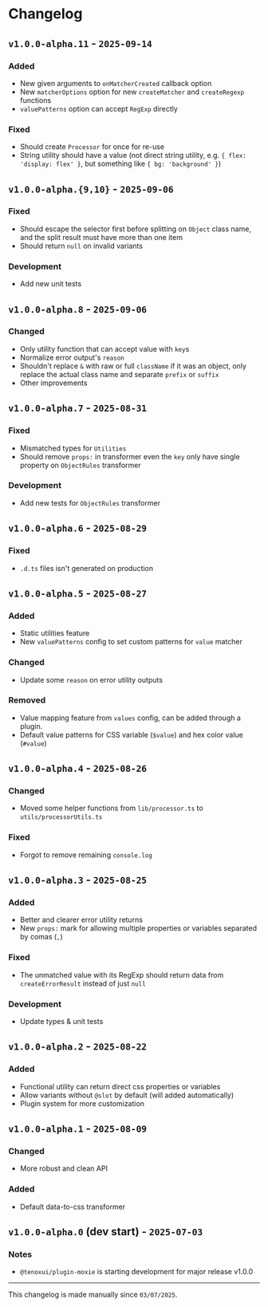 # Changelog

## `v1.0.0-alpha.11` - `2025-09-14`

### Added

- New given arguments to `onMatcherCreated` callback option
- New `matcherOptions` option for new `createMatcher` and `createRegexp` functions
- `valuePatterns` option can accept `RegExp` directly

### Fixed

- Should create `Processor` for once for re-use
- String utility should have a value (not direct string utility, e.g. `{ flex: 'display: flex' }`, but something like `{ bg: 'background' }`)

## `v1.0.0-alpha.{9,10}` - `2025-09-06`

### Fixed

- Should escape the selector first before splitting on `Object` class name, and the split result must have more than one item
- Should return `null` on invalid variants

### Development

- Add new unit tests

## `v1.0.0-alpha.8` - `2025-09-06`

### Changed

- Only utility function that can accept value with `key`s
- Normalize error output's `reason`
- Shouldn't replace `&` with raw or full `className` if it was an object, only replace the actual class name and separate `prefix` or `suffix`
- Other improvements

## `v1.0.0-alpha.7` - `2025-08-31`

### Fixed

- Mismatched types for `Utilities`
- Should remove `props:` in transformer even the `key` only have single property on `ObjectRules` transformer

### Development

- Add new tests for `ObjectRules` transformer

## `v1.0.0-alpha.6` - `2025-08-29`

### Fixed

- `.d.ts` files isn't generated on production

## `v1.0.0-alpha.5` - `2025-08-27`

### Added

- Static utilities feature
- New `valuePatterns` config to set custom patterns for `value` matcher

### Changed

- Update some `reason` on error utility outputs

### **Removed**

- Value mapping feature from `values` config, can be added through a plugin.
- Default value patterns for CSS variable (`$value`) and hex color value (`#value`)

## `v1.0.0-alpha.4` - `2025-08-26`

### Changed

- Moved some helper functions from `lib/processor.ts` to `utils/processorUtils.ts`

### **Fixed**

- Forgot to remove remaining `console.log`

## `v1.0.0-alpha.3` - `2025-08-25`

### Added

- Better and clearer error utility returns
- New `props:` mark for allowing multiple properties or variables separated by comas (`,`)

### **Fixed**

- The unmatched value with its RegExp should return data from `createErrorResult` instead of just `null`

### Development

- Update types & unit tests

## `v1.0.0-alpha.2` - `2025-08-22`

### Added

- Functional utility can return direct css properties or variables
- Allow variants without `@slot` by default (will added automatically)
- Plugin system for more customization

## `v1.0.0-alpha.1` - `2025-08-09`

### **Changed**

- More robust and clean API

### Added

- Default data-to-css transformer

## `v1.0.0-alpha.0` (dev start) - `2025-07-03`

### Notes

- `@tenoxui/plugin-moxie` is starting development for major release v1.0.0

---

This changelog is made manually since `03/07/2025`.
